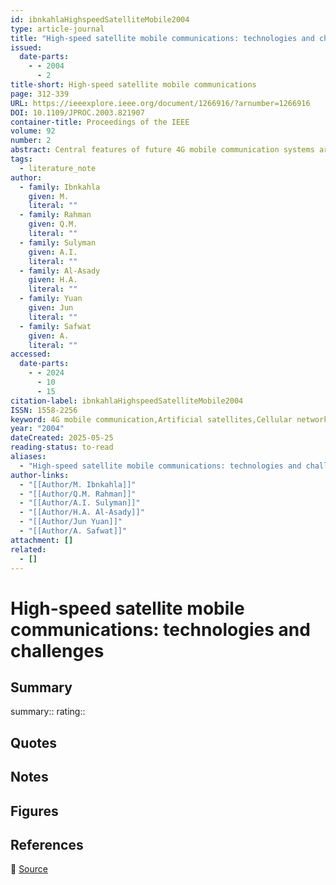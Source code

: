 ```yaml
---
id: ibnkahlaHighspeedSatelliteMobile2004
type: article-journal
title: "High-speed satellite mobile communications: technologies and challenges"
issued:
  date-parts:
    - - 2004
      - 2
title-short: High-speed satellite mobile communications
page: 312-339
URL: https://ieeexplore.ieee.org/document/1266916/?arnumber=1266916
DOI: 10.1109/JPROC.2003.821907
container-title: Proceedings of the IEEE
volume: 92
number: 2
abstract: Central features of future 4G mobile communication systems are high-speed data transmission (up to 1 Gb/s) and interactive multimedia services. For effective delivery of these services, the network must satisfy some stringent QoS metrics, defined typically in terms of maximum delay and/or minimum throughput. Mobile satellite systems will be fully integrated with the terrestrial cellular systems to provide ubiquitous global coverage to diverse users. The challenges for future broadband satellite systems, therefore, lie in the proper deployment of state-of-the-art satellite technologies to ensure seamless integration of the satellite networks into the cellular systems and its QoS frameworks, while achieving, as far as possible, efficient use of satellite link resources. The paper presents an overview of future high-speed satellite mobile communication systems, the technologies deployed or planned for deployment, and the challenges. Focusing in particular on nonlinear downlink channel behavior, shadowing and multipath fading, various physical channel models for characterizing the mobile satellite systems are presented. The most prominent technologies used in the physical layer, such as coding and modulation schemes, multiple-access techniques, diversity combining, etc., are then discussed in the context of satellite systems. High-speed and QoS-specific technologies, such as onboard processing and switching, mobility and resource management, IP routing and cross-layer designs, employed in the satellite systems are also discussed.
tags:
  - literature_note
author:
  - family: Ibnkahla
    given: M.
    literal: ""
  - family: Rahman
    given: Q.M.
    literal: ""
  - family: Sulyman
    given: A.I.
    literal: ""
  - family: Al-Asady
    given: H.A.
    literal: ""
  - family: Yuan
    given: Jun
    literal: ""
  - family: Safwat
    given: A.
    literal: ""
accessed:
  date-parts:
    - - 2024
      - 10
      - 15
citation-label: ibnkahlaHighspeedSatelliteMobile2004
ISSN: 1558-2256
keyword: 4G mobile communication,Artificial satellites,Cellular networks,Communications technology,Data communication,Delay effects,Diversity reception,Mobile communication,Multimedia systems,Throughput,todo/not_read
year: "2004"
dateCreated: 2025-05-25
reading-status: to-read
aliases:
  - "High-speed satellite mobile communications: technologies and challenges"
author-links:
  - "[[Author/M. Ibnkahla]]"
  - "[[Author/Q.M. Rahman]]"
  - "[[Author/A.I. Sulyman]]"
  - "[[Author/H.A. Al-Asady]]"
  - "[[Author/Jun Yuan]]"
  - "[[Author/A. Safwat]]"
attachment: []
related:
  - []
---
```


# High-speed satellite mobile communications: technologies and challenges

## Summary
summary::
rating::

## Quotes

## Notes

## Figures

## References

🔗 [Source](https://ieeexplore.ieee.org/document/1266916/?arnumber=1266916)

